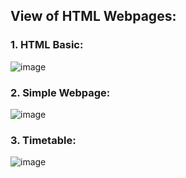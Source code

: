 ## View of HTML Webpages:
### 1. HTML Basic:
![image](https://github.com/user-attachments/assets/a61693eb-1686-4f42-852c-0d100af03698)

### 2. Simple Webpage:
![image](https://github.com/user-attachments/assets/096aba60-77a6-48e7-9fd9-a89c1fabeea6)

### 3. Timetable:
![image](https://github.com/user-attachments/assets/7a145a46-d9c4-4c77-ac38-4a32398d5804)



      
